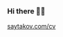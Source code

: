 ### Hi there 👋🏼

[saytakov.com/cv](https://saytakov.com/cv)

<img src="https://hitcounter.pythonanywhere.com/count/tag.svg?url=https%3A%2F%2Fgithub.com%2Fm4rr" width=1 height=1>


<!--
**m4rr/m4rr** is a ✨ _special_ ✨ repository because its `README.md` (this file) appears on your GitHub profile.

Here are some ideas to get you started:

- 🔭 I’m currently working on ...
- 🌱 I’m currently learning ...
- 👯 I’m looking to collaborate on ...
- 🤔 I’m looking for help with ...
- 💬 Ask me about ...
- 📫 How to reach me: ...
- 😄 Pronouns: ...
- ⚡ Fun fact: ...
-->
